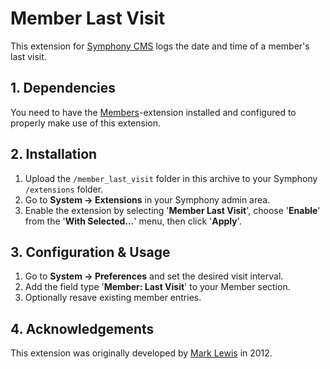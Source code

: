 # Member Last Visit

This extension for [Symphony CMS][1] logs the date and time of a member's last visit.

## 1. Dependencies

You need to have the [Members][2]-extension installed and configured to properly make use of this extension.

## 2. Installation

1. Upload the `/member_last_visit` folder in this archive to your Symphony `/extensions` folder.
2. Go to **System → Extensions** in your Symphony admin area.
3. Enable the extension by selecting '**Member Last Visit**', choose '**Enable**' from the '**With Selected…**' menu, then click '**Apply**'.

## 3. Configuration & Usage ##

1. Go to **System → Preferences** and set the desired visit interval.
2. Add the field type '**Member: Last Visit**' to your Member section.
3. Optionally resave existing member entries.

## 4. Acknowledgements ##

This extension was originally developed by [Mark Lewis](https://github.com/lewiswharf) in 2012.


[1]: http://getsymphony.com
[2]: http://symphonyextensions.com/extensions/members/
